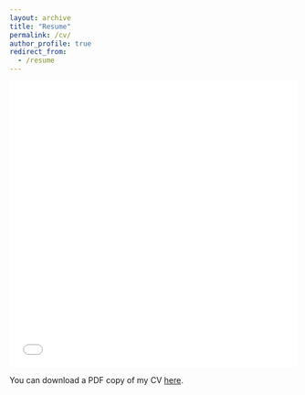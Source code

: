 ```yaml
---
layout: archive
title: "Resume"
permalink: /cv/
author_profile: true
redirect_from:
  - /resume
---
```


<iframe src="/files/pdf/trevor_vincent_resume.pdf" width="100%" height="500" frameborder="no" border="0" marginwidth="0" marginheight="0"></iframe>

You can download a PDF copy of my CV [here](/files/pdf/trevor_vincent_resume.pdf).
